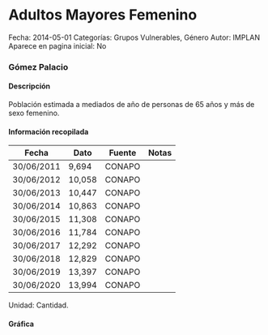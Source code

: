 Adultos Mayores Femenino
=====

Fecha: 2014-05-01
Categorías: Grupos Vulnerables, Género
Autor: IMPLAN
Aparece en pagina inicial: No

### Gómez Palacio

#### Descripción

Población estimada a mediados de año de personas de 65 años y más de sexo femenino.

<!-- break -->

#### Información recopilada

<table class="table table-hover table-bordered matriz">
  <thead>
    <tr><th>Fecha</th><th>Dato</th><th>Fuente</th><th>Notas</th></tr>
  </thead>
  <tbody>
    <tr><td class="centrado">30/06/2011</td><td class="derecha">9,694</td><td>CONAPO</td><td></td></tr>
    <tr><td class="centrado">30/06/2012</td><td class="derecha">10,058</td><td>CONAPO</td><td></td></tr>
    <tr><td class="centrado">30/06/2013</td><td class="derecha">10,447</td><td>CONAPO</td><td></td></tr>
    <tr><td class="centrado">30/06/2014</td><td class="derecha">10,863</td><td>CONAPO</td><td></td></tr>
    <tr><td class="centrado">30/06/2015</td><td class="derecha">11,308</td><td>CONAPO</td><td></td></tr>
    <tr><td class="centrado">30/06/2016</td><td class="derecha">11,784</td><td>CONAPO</td><td></td></tr>
    <tr><td class="centrado">30/06/2017</td><td class="derecha">12,292</td><td>CONAPO</td><td></td></tr>
    <tr><td class="centrado">30/06/2018</td><td class="derecha">12,829</td><td>CONAPO</td><td></td></tr>
    <tr><td class="centrado">30/06/2019</td><td class="derecha">13,397</td><td>CONAPO</td><td></td></tr>
    <tr><td class="centrado">30/06/2020</td><td class="derecha">13,994</td><td>CONAPO</td><td></td></tr>
  </tbody>
</table>

Unidad: Cantidad.

#### Gráfica

<div id="Morrisymnazuhc" class="grafica"></div>
  <script>
  new Morris.Line({
    element: 'Morrisymnazuhc',
    data: [
      { fecha: '2011-06-30', dato: 9694 },
      { fecha: '2012-06-30', dato: 10058 },
      { fecha: '2013-06-30', dato: 10447 },
      { fecha: '2014-06-30', dato: 10863 },
      { fecha: '2015-06-30', dato: 11308 },
      { fecha: '2016-06-30', dato: 11784 },
      { fecha: '2017-06-30', dato: 12292 },
      { fecha: '2018-06-30', dato: 12829 },
      { fecha: '2019-06-30', dato: 13397 },
      { fecha: '2020-06-30', dato: 13994 }
    ],
    xkey: 'fecha',
    ykeys: ['dato'],
    labels: ['Dato'],
    lineColors: ['#FF5B02'],
    xLabelFormat: function(d) {
      return d.getDate()+'/'+(d.getMonth()+1)+'/'+d.getFullYear();
    },
    dateFormat: function (ts) {
      var d = new Date(ts);
      return d.getDate() + '/' + (d.getMonth() + 1) + '/' + d.getFullYear();
    }
  });
  </script>
